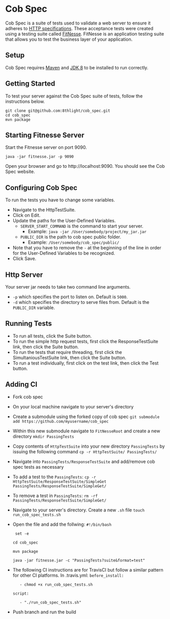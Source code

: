 Cob Spec
========
Cob Spec is a suite of tests used to validate a web server to ensure it adheres to [HTTP specifications](https://tools.ietf.org/html/rfc7230). These acceptance tests were created using a testing suite called [FitNesse](http://fitnesse.org). FitNesse is an application testing suite that allows you to test the business layer of your application.

Setup
------------

Cob Spec requires [Maven](https://maven.apache.org/install.html) and [JDK 8](https://docs.oracle.com/javase/8/docs/technotes/guides/install/install_overview.html) to be installed to run correctly.  

Getting Started
----------------

To test your server against the Cob Spec suite of tests, follow the instructions below.

    git clone git@github.com:8thlight/cob_spec.git
    cd cob_spec
    mvn package  
  
Starting Fitnesse Server
------------------------
Start the Fitnesse server on port 9090.

<!-- code -->
    java -jar fitnesse.jar -p 9090

Open your browser and go to http://localhost:9090. You should see the Cob Spec website.

Configuring Cob Spec
-------------------
To run the tests you have to change some variables.

- Navigate to the HttpTestSuite.
- Click on Edit.
- Update the paths for the User-Defined Variables.
  - `SERVER_START_COMMAND` is the command to start your server.
    - Example: `java -jar /User/somebody/project/my_jar.jar`
  - `PUBLIC_DIR` is the path to cob spec public folder.
    - Example: `/User/somebody/cob_spec/public/`
- Note that you have to remove the `-` at the beginning of the line in order for
  the User-Defined Variables to be recognized.
- Click Save.

Http Server
--------------
Your server jar needs to take two command line arguments.
- `-p` which specifies the port to listen on. Default is `5000`.
- `-d` which specifies the directory to serve files from. Default is the `PUBLIC_DIR` variable.

Running Tests
-------------
- To run all tests, click the Suite button.
- To run the simple http request tests, first click the ResponseTestSuite link, then click the Suite button.
- To run the tests that require threading, first click the SimultaniousTestSuite link, then click the Suite button.
- To run a test individually, first click on the test link, then click the Test button.

Adding CI
------------
- Fork cob spec
- On your local machine navigate to your server's directory
- Create a submodule using the forked copy of cob spec `git submodule add https://github.com/myusername/cob_spec`
- Within this new submodule navigate to `FitNesseRoot` and create a new directory `mkdir PassingTests`
- Copy contents of `HttpTestSuite` into your new directory `PassingTests` by issuing the following command `cp -r HttpTestSuite/ PassingTests/`
- Navigate into `PassingTests/ResponseTestSuite` and add/remove cob spec tests as necessary
- To add a test to the `PassingTests`: `cp -r HttpTestSuite/ResponseTestSuite/SimpleGet PassingTests/ResponseTestSuite/SimpleGet/`
- To remove a test in `PassingTests`: `rm -rf PassingTests/ResponseTestSuite/SimpleGet/`
- Navigate to your server's directory. Create a new `.sh` file `touch run_cob_spec_tests.sh`
- Open the file and add the follwing:
  `#!/bin/bash`

  ` set -e`

  `cd cob_spec`

  `mvn package`

   `java -jar fitnesse.jar -c "PassingTests?suite&format=test"`

- The following CI instructions are for TravisCI but follow a similar pattern for other CI platforms. In .travis.yml:
    `before_install:`

    `   - chmod +x run_cob_spec_tests.sh`

    `script:`

    `   - "./run_cob_spec_tests.sh"`
- Push branch and run the build
